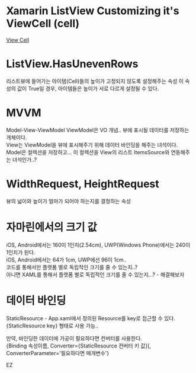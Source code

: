 # Xamarin ListView Customizing it's ViewCell (cell)
[View Cell](https://developer.xamarin.com/guides/xamarin-forms/application-fundamentals/custom-renderer/viewcell/)

# ListView.HasUnevenRows
리스트뷰에 들어가는 아이템(Cell)들의 높이가 고정되지 않도록 설정해주는 속성
이 속성의 값이 True일 경우, 아이템들은 높이가 서로 다르게 설정될 수 있다.

# MVVM
Model-View-ViewModel
ViewModel은 VO 개념.. 뷰에 표시될 데이터를 저장하는 개체이다.<br />
View는 ViewModel을 뷰에 표시해주기 위해 데이터 바인딩을 해주는 녀석이다.<br />
Model은 컬렉션을 저장하고... 이 컬렉션을 View의 리스트 ItemsSource와 연동해주는 녀석인가..?

# WidthRequest, HeightRequest
뷰의 넓이와 높이가 얼마가 되어야 하는지를 결정하는 속성

# 자마린에서의 크기 값
iOS, Android에서는 160이 1인치(2.54cm), UWP(Windows Phone)에서는 240이 1인치가 된다.<br />
iOS, Android에서는 64가 1cm, UWP에선 96이 1cm..<br />
코드를 통해서만 플랫폼 별로 독립적인 크기를 줄 수 있는지..?<br />
아니면 XAML를 통해서 플랫폼 별로 독립적인 크기를 줄 수 있는지...? - 해결해보자

# 데이터 바인딩
StaticResource - App.xaml에서 정의된 Resource를 key로 접근할 수 있다.
{StaticResource key} 형태로 사용 가능..

만약, 바인딩한 데이터에 가공이 필요하다면 컨버터를 사용한다.<br />
{Binding 속성이름, Converter={StaticResource 컨버터 키 값}[, ConverterParameter='필요하다면 매개변수'}

EZ
